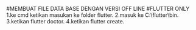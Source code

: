 #MEMBUAT FILE DATA BASE DENGAN VERSI OFF LINE
#FLUTTER ONLY 
1.ke cmd ketikan masukan ke folder flutter.
2.masuk ke C:\flutter\bin.
3.ketikan flutter doctor.
4.ketikan flutter create.

